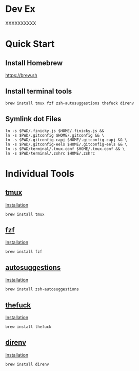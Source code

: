 # Dev Ex

XXXXXXXXXX

# Quick Start

## Install Homebrew

https://brew.sh

## Install terminal tools

```
brew install tmux fzf zsh-autosuggestions thefuck direnv
```

## Symlink dot Files

```
ln -s $PWD/.finicky.js $HOME/.finicky.js &&
ln -s $PWD/.gitconfig $HOME/.gitconfig && \
ln -s $PWD/.gitconfig-capj $HOME/.gitconfig-capj && \
ln -s $PWD/.gitconfig-eels $HOME/.gitconfig-eels && \
ln -s $PWD/terminal/.tmux.conf $HOME/.tmux.conf && \
ln -s $PWD/terminal/.zshrc $HOME/.zshrc
```

# Individual Tools

## [tmux](https://github.com/tmux/tmux)

[Installation](https://github.com/tmux/tmux/wiki/Installing)

```
brew install tmux
```

## [fzf](https://github.com/junegunn/fzf)

[Installation](https://github.com/junegunn/fzf#installation)

```
brew install fzf
```

## [autosuggestions](https://github.com/zsh-users/zsh-autosuggestions)

[Installation](https://formulae.brew.sh/formula/zsh-autosuggestions)

```
brew install zsh-autosuggestions
```

## [thefuck](https://github.com/nvbn/thefuck)

[Installation](https://github.com/nvbn/thefuck#installation)

```
brew install thefuck
```

## [direnv](https://github.com/direnv/direnv)

[Installation](https://github.com/direnv/direnv/blob/master/docs/installation.md)

```
brew install direnv
```
